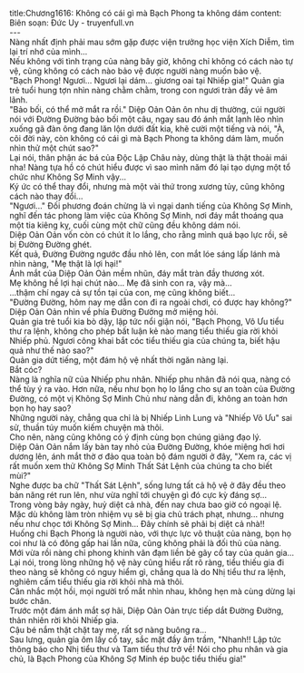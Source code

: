title:Chương1616: Không có cái gì mà Bạch Phong ta không dám
content:
Biên soạn: Đức Uy - truyenfull.vn<br>---<br>Nàng nhất định phải mau sớm gặp được viện trưởng học viện Xích Diễm, tìm lại trí nhớ của mình...<br>Nếu không với tình trạng của nàng bây giờ, không chỉ không có cách nào tự vệ, cũng không có cách nào bảo vệ được người nàng muốn bảo vệ.<br>"Bạch Phong! Ngươi... Ngươi lại dám... giương oai tại Nhiếp gia!" Quản gia trẻ tuổi hung tợn nhìn nàng chằm chằm, trong con ngươi tràn đầy vẻ âm lãnh.<br>"Bảo bối, có thể mở mắt ra rồi." Diệp Oản Oản ôn nhu dị thường, cúi người nói với Đường Đường bảo bối một câu, ngay sau đó ánh mắt lạnh lẽo nhìn xuống gã đàn ông đang lăn lộn dưới đất kia, khẽ cười một tiếng và nói, "À, cõi đời này, còn không có cái gì mà Bạch Phong ta không dám làm, muốn nhìn thử một chút sao?"<br>Lại nói, thân phận ác bá của Độc Lập Châu này, dùng thật là thật thoải mái nha! Nàng tựa hồ có chút hiểu được vì sao mình năm đó lại tạo dựng một tổ chức như Không Sợ Minh vậy...<br>Ký ức có thể thay đổi, nhưng mà một vài thứ trong xương tủy, cũng không cách nào thay đổi...<br>"Ngươi..." Đối phương đoán chừng là vì ngại danh tiếng của Không Sợ Minh, nghĩ đến tác phong làm việc của Không Sợ Minh, nơi đáy mắt thoáng qua một tia kiêng kỵ, cuối cùng một chữ cũng đều không dám nói.<br>Diệp Oản Oản vốn còn có chút ít lo lắng, cho rằng mình quá bạo lực rồi, sẽ bị Đường Đường ghét.<br>Kết quả, Đường Đường ngước đầu nhỏ lên, con mắt lóe sáng lấp lánh mà nhìn nàng, "Mẹ thật là lợi hại!"<br>Ánh mắt của Diệp Oản Oản mềm nhũn, đáy mắt tràn đầy thương xót.<br>Mẹ không hề lợi hại chút nào... Mẹ đã sinh con ra, vậy mà…<br>…thậm chí ngay cả sự tồn tại của con, mẹ cũng không biết...<br>"Đường Đường, hôm nay mẹ dẫn con đi ra ngoài chơi, có được hay không?" Diệp Oản Oản nhìn về phía Đường Đường mở miệng hỏi.<br>Quản gia trẻ tuổi kia bò dậy, lập tức nổi giận nói, "Bạch Phong, Vô Ưu tiểu thư ra lệnh, không cho phép bất luận kẻ nào mang tiểu thiếu gia rời khỏi Nhiếp phủ. Ngươi công khai bắt cóc tiểu thiếu gia của chúng ta, biết hậu quả như thế nào sao?"<br>Quản gia dứt tiếng, một đám hộ vệ nhất thời ngăn nàng lại.<br>Bắt cóc?<br>Nàng là nghĩa nữ của Nhiếp phu nhân. Nhiếp phu nhân đã nói qua, nàng có thể tùy ý ra vào. Hơn nữa, nếu như bọn họ lo lắng cho sự an toàn của Đường Đường, có một vị Không Sợ Minh Chủ như nàng dẫn đi, không an toàn hơn bọn họ hay sao?<br>Những người này, chẳng qua chỉ là bị Nhiếp Linh Lung và "Nhiếp Vô Ưu" sai sử, thuần túy muốn kiếm chuyện mà thôi.<br>Cho nên, nàng cũng không có ý định cùng bọn chúng giảng đạo lý.<br>Diệp Oản Oản nắm lấy bàn tay nhỏ của Đường Đường, khóe miệng hơi hơi dương lên, ánh mắt thờ ơ đảo qua toàn bộ đám người ở đây, "Xem ra, các vị rất muốn xem thử Không Sợ Minh Thất Sát Lệnh của chúng ta cho biết mùi?"<br>Nghe được ba chữ "Thất Sát Lệnh", sống lưng tất cả hộ vệ ở đây đều theo bản năng rét run lên, như vừa nghĩ tới chuyện gì đó cực kỳ đáng sợ...<br>Trong vòng bảy ngày, huỷ diệt cả nhà, đến nay chưa bao giờ có ngoại lệ.<br>Mặc dù không làm tròn nhiệm vụ sẽ bị gia chủ trách phạt, nhưng... nhưng nếu như chọc tới Không Sợ Minh... Đây chính sẽ phải bị diệt cả nhà!!<br>Huống chi Bạch Phong là người nào, với thực lực võ thuật của nàng, bọn họ coi như là có đông gấp hai lần nữa, cũng không phải là đối thủ của nàng. Mới vừa rồi nàng chỉ phong khinh vân đạm liền bẻ gãy cổ tay của quản gia...<br>Lại nói, trong lòng những hộ vệ này cũng hiểu rất rõ ràng, tiểu thiếu gia đi theo nàng sẽ không có nguy hiểm gì, chẳng qua là do Nhị tiểu thư ra lệnh, nghiêm cấm tiểu thiếu gia rời khỏi nhà mà thôi.<br>Cân nhắc một hồi, mọi người trố mắt nhìn nhau, không hẹn mà cùng dừng lại bước chân.<br>Trước một đám ánh mắt sợ hãi, Diệp Oản Oản trực tiếp dắt Đường Đường, thản nhiên rời khỏi Nhiếp gia.<br>Cậu bé nắm thật chặt tay mẹ, rất sợ nàng buông ra...<br>Sau lưng, quản gia ôm lấy cổ tay, sắc mặt đầy âm trầm, "Nhanh!! Lập tức thông báo cho Nhị tiểu thư và Tam tiểu thư trở về! Nói cho phu nhân và gia chủ, là Bạch Phong của Không Sợ Minh ép buộc tiểu thiếu gia!"